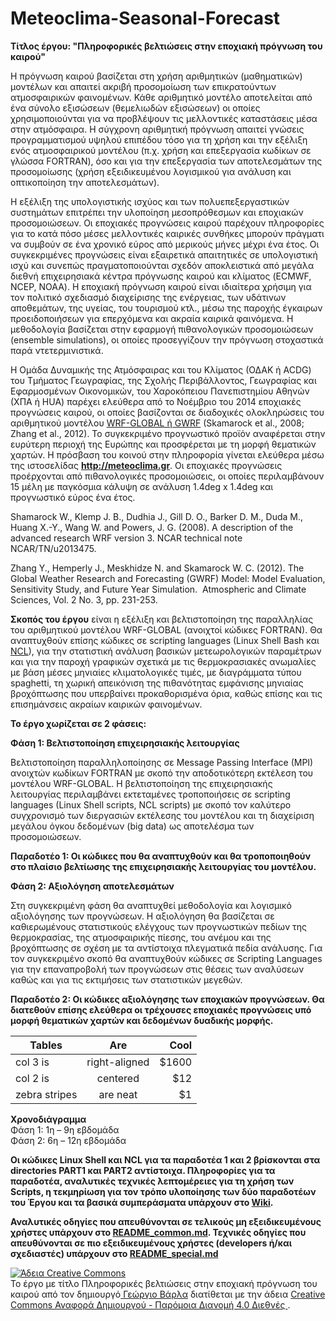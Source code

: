 # Meteoclima-Seasonal-Forecast
**Tίτλος έργου: "Πληροφορικές βελτιώσεις στην εποχιακή πρόγνωση του καιρού"**

Η πρόγνωση καιρού βασίζεται στη χρήση αριθμητικών (μαθηματικών) μοντέλων και απαιτεί ακριβή προσομοίωση των επικρατούντων ατμοσφαιρικών φαινομένων. Κάθε αριθμητικό μοντέλο αποτελείται από ένα σύνολο εξισώσεων (θεμελιωδών εξισώσεων) οι οποίες χρησιμοποιούνται για να προβλέψουν τις μελλοντικές καταστάσεις μέσα στην ατμόσφαιρα. Η σύγχρονη αριθμητική πρόγνωση  απαιτεί γνώσεις προγραμματισμού υψηλού επιπέδου τόσο για τη χρήση και την εξέλιξη ενός ατμοσφαιρικού μοντέλου (π.χ. χρήση και επεξεργασία κωδίκων σε γλώσσα FORTRAN), όσο και για την επεξεργασία των αποτελεσμάτων της προσομοίωσης (χρήση εξειδικευμένου λογισμικού για ανάλυση και οπτικοποίηση την αποτελεσμάτων).

Η εξέλιξη της υπολογιστικής ισχύος και των πολυεπεξεργαστικών συστημάτων επιτρέπει την υλοποίηση μεσοπρόθεσμων και εποχιακών προσομοιώσεων. Οι εποχιακές προγνώσεις καιρού παρέχουν πληροφορίες για το κατά πόσο μέσες μελλοντικές καιρικές συνθήκες μπορούν πράγματι να συμβούν σε ένα χρονικό εύρος από μερικούς μήνες μέχρι ένα έτος. Οι συγκεκριμένες προγνώσεις είναι εξαιρετικά απαιτητικές σε υπολογιστική ισχύ και συνεπώς πραγματοποιούνται σχεδόν αποκλειστικά από μεγάλα διεθνή επιχειρησιακά κέντρα πρόγνωσης καιρού και κλίματος (ECMWF, NCEP, NOAA). Η εποχιακή πρόγνωση καιρού είναι ιδιαίτερα χρήσιμη για τον πολιτικό σχεδιασμό διαχείρισης της ενέργειας, των υδάτινων αποθεμάτων, της υγείας, του τουρισμού κτλ., μέσω της παροχής έγκαιρων προειδοποιήσεων για επερχόμενα και ακραία καιρικά φαινόμενα. Η μεθοδολογία βασίζεται στην εφαρμογή πιθανολογικών προσομοιώσεων (ensemble simulations), οι οποίες προσεγγίζουν την πρόγνωση στοχαστικά παρά ντετερμινιστικά.

Η Ομάδα Δυναμικής της Ατμόσφαιρας και του Κλίματος (ΟΔΑΚ ή ACDG) του Τμήματος Γεωγραφίας, της Σχολής Περιβάλλοντος, Γεωγραφίας και Εφαρμοσμένων Οικονομικών, του Χαροκόπειου Πανεπιστημίου Αθηνών (ΧΠΑ ή HUA) παρέχει ελεύθερα από το Νοέμβριο του 2014 εποχιακές προγνώσεις καιρού, οι οποίες βασίζονται σε διαδοχικές ολοκληρώσεις του αριθμητικού μοντέλου [WRF-GLOBAL ή GWRF](http://www2.mmm.ucar.edu/wrf/users/) (Skamarock et al., 2008; Zhang et al., 2012). Το συγκεκριμένο προγνωστικό προϊόν αναφέρεται στην ευρύτερη περιοχή της Ευρώπης και προσφέρεται με τη μορφή θεματικών χαρτών. Η πρόσβαση του κοινού στην πληροφορία γίνεται ελεύθερα μέσω της ιστοσελίδας **http://meteoclima.gr**. Οι εποχιακές προγνώσεις προέρχονται από πιθανολογικές προσομοιώσεις, οι οποίες περιλαμβάνουν 15 μέλη με παγκόσμια κάλυψη σε ανάλυση 1.4deg x 1.4deg και προγνωστικό εύρος ένα έτος.

Shamarock W., Klemp J. B., Dudhia J., Gill D. O., Barker D. M., Duda M., Huang X.-Y., Wang W. and Powers, J. G. (2008). A description of the advanced research WRF version 3. NCAR technical note NCAR/TN/u2013475.

Zhang Y., Hemperly J., Meskhidze N. and Skamarock W. C. (2012). The Global Weather Research and Forecasting (GWRF) Model: Model Evaluation, Sensitivity Study, and Future Year Simulation.  Atmospheric and Climate Sciences, Vol. 2 No. 3, pp. 231-253.


**Σκοπός του έργου** είναι η εξέλιξη και βελτιστοποίηση της παραλληλίας του αριθμητικού μοντέλου WRF-GLOBAL (ανοιχτοί κώδικες FORTRAN). Θα αναπτυχθούν επίσης κώδικες σε scripting languages (Linux Shell Bash και [NCL](http://www.ncl.ucar.edu/)), για την στατιστική ανάλυση βασικών μετεωρολογικών παραμέτρων και για την παροχή γραφικών σχετικά με τις θερμοκρασιακές ανωμαλίες με βάση μέσες μηνιαίες κλιματολογικές τιμές, με διαγράμματα τύπου spaghetti, τη χωρική απεικόνιση της πιθανότητας εμφάνισης μηνιαίας βροχόπτωσης που υπερβαίνει προκαθορισμένα όρια, καθώς επίσης και τις επισημάνσεις ακραίων καιρικών φαινομένων.

**To έργο χωρίζεται σε 2 φάσεις:**

**Φάση 1: Βελτιστοποίηση επιχειρησιακής λειτουργίας**

Βελτιστοποίηση παραλληλοποίησης σε Message Passing Interface (MPI) ανοιχτών κωδίκων FORTRAN με σκοπό την αποδοτικότερη εκτέλεση του μοντέλου WRF-GLOBAL. Η βελτιστοποίηση της επιχειρησιακής λειτουργίας περιλαμβάνει εκτεταμένες τροποποιήσεις σε scripting languages (Linux Shell scripts, NCL scripts) με σκοπό τον καλύτερο συγχρονισμό των διεργασιών εκτέλεσης του μοντέλου και τη διαχείριση μεγάλου όγκου δεδομένων (big data) ως αποτελέσμα των προσομοιώσεων.

**Παραδοτέο 1: Οι κώδικες που θα αναπτυχθούν και θα τροποποιηθούν στο πλαίσιο βελτίωσης της επιχειρησιακής λειτουργίας του μοντέλου.**

**Φάση 2: Αξιολόγηση αποτελεσμάτων**

Στη συγκεκριμένη φάση θα αναπτυχθεί μεθοδολογία και λογισμικό αξιολόγησης των προγνώσεων. Η αξιολόγηση θα βασίζεται σε καθιερωμένους στατιστικούς ελέγχους των προγνωστικών πεδίων της θερμοκρασίας, της ατμοσφαιρικής πίεσης, του ανέμου και της βροχόπτωσης σε σχέση με τα αντίστοιχα πλεγματικά πεδία ανάλυσης. Για τον συγκεκριμένο σκοπό θα αναπτυχθούν κώδικες σε Scripting Languages για την επαναπροβολή των προγνώσεων στις θέσεις των αναλύσεων καθώς και για τις εκτιμήσεις των στατιστικών μεγεθών.

**Παραδοτέο 2: Οι κώδικες αξιολόγησης των εποχιακών προγνώσεων. Θα διατεθούν επίσης ελεύθερα οι τρέχουσες εποχιακές προγνώσεις υπό μορφή θεματικών χαρτών και δεδομένων δυαδικής μορφής.**

| Tables        | Are           | Cool  |
| ------------- |:-------------:| -----:|
| col 3 is      | right-aligned | $1600 |
| col 2 is      | centered      |   $12 |
| zebra stripes | are neat      |    $1 |

**Χρονοδιάγραμμα**      
Φάση 1:                 1η – 9η εβδομάδα       
Φάση 2:                 6η – 12η εβδομάδα 

**Οι κώδικες Linux Shell και NCL για τα παραδοτέα 1 και 2 βρίσκονται στα directories PART1 και PART2 αντίστοιχα. Πληροφορίες για τα παραδοτέα, αναλυτικές τεχνικές λεπτομέρειες για τη χρήση των Scripts, η τεκμηρίωση για τον τρόπο υλοποίησης των δύο παραδοτέων του Έργου και τα βασικά συμπεράσματα υπάρχουν στο [Wiki](https://github.com/ellak-monades-aristeias/Meteoclima-Seasonal-Forecast/wiki).**

**Αναλυτικές οδηγίες που απευθύνονται σε τελικούς μη εξειδικευμένους χρήστες υπάρχουν στο [README_common.md](https://github.com/ellak-monades-aristeias/Meteoclima-Seasonal-Forecast/blob/master/README_common.md). Τεχνικές οδηγίες που απευθύνονται σε πιο εξειδικευμένους χρήστες (developers ή/και σχεδιαστές) υπάρχουν στο [README_special.md](https://github.com/ellak-monades-aristeias/Meteoclima-Seasonal-Forecast/blob/master/README_special.md)**


<a rel="license" href="http://creativecommons.org/licenses/by-sa/4.0/"><img alt="Άδεια Creative Commons" style="border-width:0" src="https://i.creativecommons.org/l/by-sa/4.0/88x31.png" /></a><br />Το έργο με τίτλο <span xmlns:dct="http://purl.org/dc/terms/" property="dct:title">Πληροφορικές βελτιώσεις στην εποχιακή πρόγνωση του καιρού</span> από τον δημιουργό<a xmlns:cc="http://creativecommons.org/ns#" href="http://meteoclima.hua.gr/" property="cc:attributionName" rel="cc:attributionURL"> Γεώργιο Βάρλα</a> διατίθεται με την άδεια <a rel="license" href="http://creativecommons.org/licenses/by-sa/4.0/">Creative Commons Αναφορά Δημιουργού - Παρόμοια Διανομή 4.0 Διεθνές </a>.
